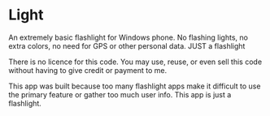# Light
An extremely basic flashlight for Windows phone.  No flashing lights, no extra colors, no need for GPS or other personal data.  JUST a flashlight

There is no licence for this code.  You may use, reuse, or even sell this code without having to give credit or payment to me.  

This app was built because too many flashlight apps make it difficult to use the primary feature or gather too much user info.  This app is just a flashlight.
